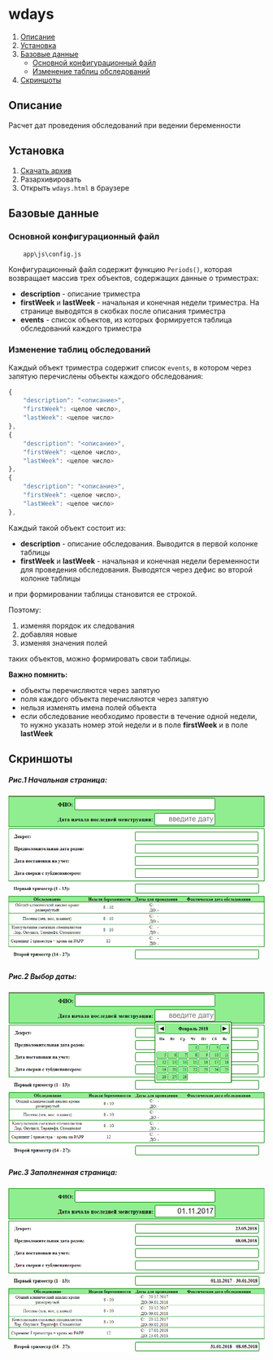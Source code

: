 # wdays

1. [Описание](#Описание)
2. [Установка](#install)
3. [Базовые данные](#Базовые-данные)
    - [Основной конфигурационный файл](#Основной-конфигурационный-файл)
    - [Изменение таблиц обследований](#Изменение-таблиц-обследований)
4. [Скриншоты](#Скриншоты)

## <a name="Описание">Описание</a>
Расчет дат проведения обследований при ведении беременности

## <a name="install">Установка</a>
1. <a href="./download/wdays.zip">Скачать архив</a>
2. Разархивировать
3. Открыть `wdays.html` в браузере

## <a name="Базовые-данные">Базовые данные</a>
### <a name="Основной-конфигурационный-файл">Основной конфигурационный файл</a>
```
    app\js\config.js
```

Конфигурационный файл содержит функцию `Periods()`, которая возвращает массив трех объектов, содержащих данные о триместрах:

- **description** - описание триместра
- **firstWeek** и **lastWeek** - начальная и конечная недели триместра. На странице выводятся в скобках после описания триместра
- **events** - список объектов, из которых формируется таблица обследований каждого триместра

### <a name="Изменение-таблиц-обследований">Изменение таблиц обследований</a>
Каждый объект триместра содержит список `events`, в котором через запятую перечислены объекты каждого обследования:

```javascript
{
    "description": "<описание>",
    "firstWeek": <целое число>,
    "lastWeek": <целое число>
},
{
    "description": "<описание>",
    "firstWeek": <целое число>,
    "lastWeek": <целое число>
},
{
    "description": "<описание>",
    "firstWeek": <целое число>,
    "lastWeek": <целое число>
},
```

Каждый такой объект состоит из:

- **description** - описание обследования. Выводится в первой колонке таблицы
- **firstWeek** и **lastWeek** - начальная и конечная недели беременности для проведения обследования. Выводятся через дефис во второй колонке таблицы

и при формировании таблицы становится ее строкой.

Поэтому:

1. изменяя порядок их следования
2. добавляя новые
3. изменяя значения полей

таких объектов, можно формировать свои таблицы.

**Важно помнить:**
- объекты перечисляются через запятую
- поля каждого объекта перечисляются через запятую
- нельзя изменять имена полей объекта
- если обследование необходимо провести в течение одной недели, то нужно указать номер этой недели и в поле **firstWeek** и в поле **lastWeek**

## <a name="Скриншоты">Скриншоты</a>
##### Рис.1 Начальная страница:
![Начальная страница](./screenshoots/interface.png "Начальная страница")
##### Рис.2 Выбор даты:
![Выбор даты](./screenshoots/datepicker.png "Выбор даты")
##### Рис.3 Заполненная страница:
![Заполненная страница](./screenshoots/dates.png "Заполненная страница")